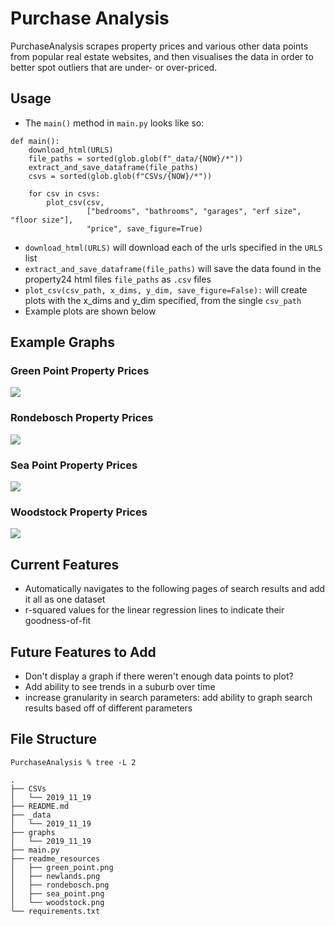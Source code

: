 # Purchase Analysis

PurchaseAnalysis scrapes property prices and various other data points from 
popular real estate websites, and then visualises the data in order to better 
spot outliers that are under- or over-priced.

## Usage

* The `main()` method in `main.py` looks like so:
```
def main():
    download_html(URLS)
    file_paths = sorted(glob.glob(f"_data/{NOW}/*"))
    extract_and_save_dataframe(file_paths)
    csvs = sorted(glob.glob(f"CSVs/{NOW}/*"))

    for csv in csvs:
        plot_csv(csv,
                 ["bedrooms", "bathrooms", "garages", "erf size", "floor size"],
                 "price", save_figure=True)
```

* `download_html(URLS)` will download each of the urls specified in the `URLS` list
* `extract_and_save_dataframe(file_paths)` will save the data found in the property24 html files `file_paths` as `.csv` files
* `plot_csv(csv_path, x_dims, y_dim, save_figure=False):` will create plots with the x_dims and y_dim specified, from the single `csv_path`
* Example plots are shown below

## Example Graphs

### Green Point Property Prices
![](readme_resources/green_point.png)

### Rondebosch Property Prices
![](readme_resources/rondebosch.png)

### Sea Point Property Prices
![](readme_resources/sea_point.png)

### Woodstock Property Prices
![](readme_resources/woodstock.png)


## Current Features

* Automatically navigates to the following pages of search results and add it all as one dataset
* r-squared values for the linear regression lines to indicate their goodness-of-fit

## Future Features to Add

* Don't display a graph if there weren't enough data points to plot?
* Add ability to see trends in a suburb over time
* increase granularity in search parameters: add ability to graph search results based 
off of different parameters

## File Structure
```
PurchaseAnalysis % tree -L 2

.
├── CSVs
│   └── 2019_11_19
├── README.md
├── _data
│   └── 2019_11_19
├── graphs
│   └── 2019_11_19
├── main.py
├── readme_resources
│   ├── green_point.png
│   ├── newlands.png
│   ├── rondebosch.png
│   ├── sea_point.png
│   └── woodstock.png
└── requirements.txt
```